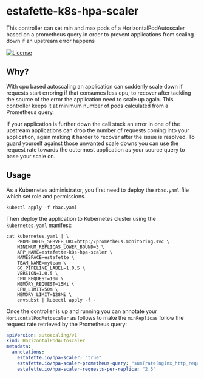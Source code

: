 # estafette-k8s-hpa-scaler
This controller can set min and max pods of a HorizontalPodAutoscaler based on a prometheus query in order to prevent applications from scaling down if an upstream error happens


[![License](https://img.shields.io/github/license/estafette/estafette-k8s-hpa-scaler.svg)](https://github.com/estafette/estafette-k8s-hpa-scaler/blob/master/LICENSE)

## Why?

With cpu based autoscaling an application can suddenly scale down if requests start erroring if that consumes less cpu; to recover after tackling the source of the error the application need to scale up again. This controller keeps it at minimum number of pods calculated from a Prometheus query.

If your application is further down the call stack an error in one of the upstream applications can drop the number of requests coming into your application, again making it harder to recover after the issue is resolved. To guard yourself against those unwanted scale downs you can use the request rate towards the outermost application as your source query to base your scale on.

## Usage

As a Kubernetes administrator, you first need to deploy the `rbac.yaml` file which set role and permissions.

```
kubectl apply -f rbac.yaml
```

Then deploy the application to Kubernetes cluster using the `kubernetes.yaml` manifest:

```
cat kubernetes.yaml | \
    PROMETHEUS_SERVER_URL=http://prometheus.monitoring.svc \
    MINIMUM_REPLICAS_LOWER_BOUND=3 \
    APP_NAME=estafette-k8s-hpa-scaler \
    NAMESPACE=estafette \
    TEAM_NAME=myteam \
    GO_PIPELINE_LABEL=1.0.5 \
    VERSION=1.0.5 \
    CPU_REQUEST=10m \
    MEMORY_REQUEST=15Mi \
    CPU_LIMIT=50m \
    MEMORY_LIMIT=128Mi \
    envsubst | kubectl apply -f -
```

Once the controller is up and running you can annotate your `HorizontalPodAutoscaler` as follows to make the `minReplicas` follow the request rate retrieved by the Prometheus query:

```yaml
apiVersion: autoscaling/v1
kind: HorizontalPodAutoscaler
metadata:
  annotations:
    estafette.io/hpa-scaler: "true"
    estafette.io/hpa-scaler-prometheus-query: "sum(rate(nginx_http_requests_total{app='my-app'}[5m])) by (app)"
    estafette.io/hpa-scaler-requests-per-replica: "2.5"
```